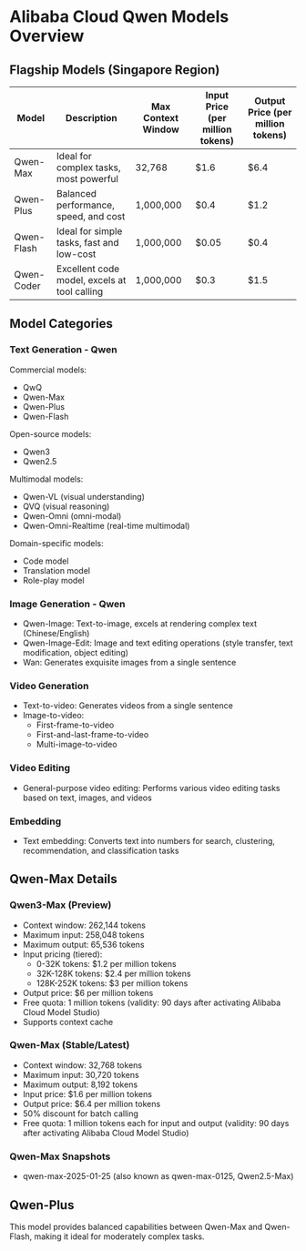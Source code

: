 # Alibaba Cloud Qwen Models Overview

## Flagship Models (Singapore Region)

| Model        | Description                                    | Max Context Window | Input Price (per million tokens) | Output Price (per million tokens) |
|--------------|------------------------------------------------|--------------------|----------------------------------|-----------------------------------|
| Qwen-Max     | Ideal for complex tasks, most powerful         | 32,768             | $1.6                             | $6.4                              |
| Qwen-Plus    | Balanced performance, speed, and cost          | 1,000,000          | $0.4                             | $1.2                              |
| Qwen-Flash   | Ideal for simple tasks, fast and low-cost      | 1,000,000          | $0.05                            | $0.4                              |
| Qwen-Coder   | Excellent code model, excels at tool calling   | 1,000,000          | $0.3                             | $1.5                              |

## Model Categories

### Text Generation - Qwen
Commercial models:
- QwQ
- Qwen-Max
- Qwen-Plus
- Qwen-Flash

Open-source models:
- Qwen3
- Qwen2.5

Multimodal models:
- Qwen-VL (visual understanding)
- QVQ (visual reasoning)
- Qwen-Omni (omni-modal)
- Qwen-Omni-Realtime (real-time multimodal)

Domain-specific models:
- Code model
- Translation model
- Role-play model

### Image Generation - Qwen
- Qwen-Image: Text-to-image, excels at rendering complex text (Chinese/English)
- Qwen-Image-Edit: Image and text editing operations (style transfer, text modification, object editing)
- Wan: Generates exquisite images from a single sentence

### Video Generation
- Text-to-video: Generates videos from a single sentence
- Image-to-video:
  - First-frame-to-video
  - First-and-last-frame-to-video
  - Multi-image-to-video

### Video Editing
- General-purpose video editing: Performs various video editing tasks based on text, images, and videos

### Embedding
- Text embedding: Converts text into numbers for search, clustering, recommendation, and classification tasks

## Qwen-Max Details

### Qwen3-Max (Preview)
- Context window: 262,144 tokens
- Maximum input: 258,048 tokens
- Maximum output: 65,536 tokens
- Input pricing (tiered):
  - 0-32K tokens: $1.2 per million tokens
  - 32K-128K tokens: $2.4 per million tokens
  - 128K-252K tokens: $3 per million tokens
- Output price: $6 per million tokens
- Free quota: 1 million tokens (validity: 90 days after activating Alibaba Cloud Model Studio)
- Supports context cache

### Qwen-Max (Stable/Latest)
- Context window: 32,768 tokens
- Maximum input: 30,720 tokens
- Maximum output: 8,192 tokens
- Input price: $1.6 per million tokens
- Output price: $6.4 per million tokens
- 50% discount for batch calling
- Free quota: 1 million tokens each for input and output (validity: 90 days after activating Alibaba Cloud Model Studio)

### Qwen-Max Snapshots
- qwen-max-2025-01-25 (also known as qwen-max-0125, Qwen2.5-Max)

## Qwen-Plus
This model provides balanced capabilities between Qwen-Max and Qwen-Flash, making it ideal for moderately complex tasks.